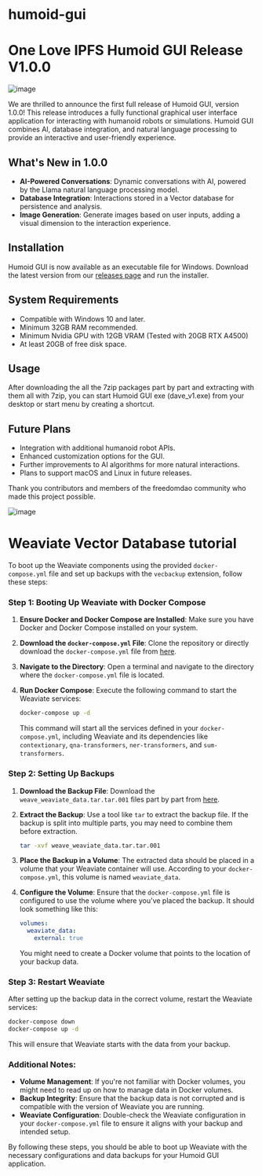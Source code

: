 # humoid-gui


# One Love IPFS Humoid GUI Release V1.0.0

![image](https://github.com/graylan0/humoid-gui/assets/34530588/7fd5a62d-02a5-4d0e-b33f-edb04d923f55)





We are thrilled to announce the first full release of Humoid GUI, version 1.0.0! This release introduces a fully functional graphical user interface application for interacting with humanoid robots or simulations. Humoid GUI combines AI, database integration, and natural language processing to provide an interactive and user-friendly experience.

## What's New in 1.0.0

- **AI-Powered Conversations**: Dynamic conversations with AI, powered by the Llama natural language processing model.
- **Database Integration**: Interactions stored in a Vector database for persistence and analysis.
- **Image Generation**: Generate images based on user inputs, adding a visual dimension to the interaction experience.


## Installation

Humoid GUI is now available as an executable file for Windows. Download the latest version from our [releases page](https://github.com/graylan0/humoid-gui/releases) and run the installer.

## System Requirements

- Compatible with Windows 10 and later.
- Minimum 32GB RAM recommended.
- Minimum Nvidia GPU with 12GB VRAM (Tested with 20GB RTX A4500)
- At least 20GB of free disk space.

## Usage

After downloading the all the 7zip packages part by part and extracting with them all with 7zip, you can start Humoid GUI exe (dave_v1.exe) from your desktop or start menu by creating a shortcut.


## Future Plans

- Integration with additional humanoid robot APIs.
- Enhanced customization options for the GUI.
- Further improvements to AI algorithms for more natural interactions.
- Plans to support macOS and Linux in future releases.



Thank you contributors and members of the freedomdao community who made this project possible.




![image](https://github.com/graylan0/humoid-gui/assets/34530588/b9644ccf-13f0-4600-bfad-b9a45ba5017c)




# Weaviate Vector Database tutorial



To boot up the Weaviate components using the provided `docker-compose.yml` file and set up backups with the `vecbackup` extension, follow these steps:

### Step 1: Booting Up Weaviate with Docker Compose

1. **Ensure Docker and Docker Compose are Installed**: Make sure you have Docker and Docker Compose installed on your system.

2. **Download the `docker-compose.yml` File**: Clone the repository or directly download the `docker-compose.yml` file from [here](https://github.com/graylan0/humoid-gui/blob/main/docker-compose.yml).

3. **Navigate to the Directory**: Open a terminal and navigate to the directory where the `docker-compose.yml` file is located.

4. **Run Docker Compose**: Execute the following command to start the Weaviate services:

   ```bash
   docker-compose up -d
   ```

   This command will start all the services defined in your `docker-compose.yml`, including Weaviate and its dependencies like `contextionary`, `qna-transformers`, `ner-transformers`, and `sum-transformers`.

### Step 2: Setting Up Backups

1. **Download the Backup File**: Download the `weave_weaviate_data.tar.tar.001` files part by part from [here](https://github.com/graylan0/ModeZion/blob/main/vecbackup/weave_weaviate_data.tar.tar.001).

2. **Extract the Backup**: Use a tool like `tar` to extract the backup file. If the backup is split into multiple parts, you may need to combine them before extraction.

   ```bash
   tar -xvf weave_weaviate_data.tar.tar.001
   ```

3. **Place the Backup in a Volume**: The extracted data should be placed in a volume that your Weaviate container will use. According to your `docker-compose.yml`, this volume is named `weaviate_data`.

4. **Configure the Volume**: Ensure that the `docker-compose.yml` file is configured to use the volume where you've placed the backup. It should look something like this:

   ```yaml
   volumes:
     weaviate_data:
       external: true
   ```

   You might need to create a Docker volume that points to the location of your backup data.

### Step 3: Restart Weaviate

After setting up the backup data in the correct volume, restart the Weaviate services:

```bash
docker-compose down
docker-compose up -d
```

This will ensure that Weaviate starts with the data from your backup.

### Additional Notes:

- **Volume Management**: If you're not familiar with Docker volumes, you might need to read up on how to manage data in Docker volumes.
- **Backup Integrity**: Ensure that the backup data is not corrupted and is compatible with the version of Weaviate you are running.
- **Weaviate Configuration**: Double-check the Weaviate configuration in your `docker-compose.yml` file to ensure it aligns with your backup and intended setup.

By following these steps, you should be able to boot up Weaviate with the necessary configurations and data backups for your Humoid GUI application.
